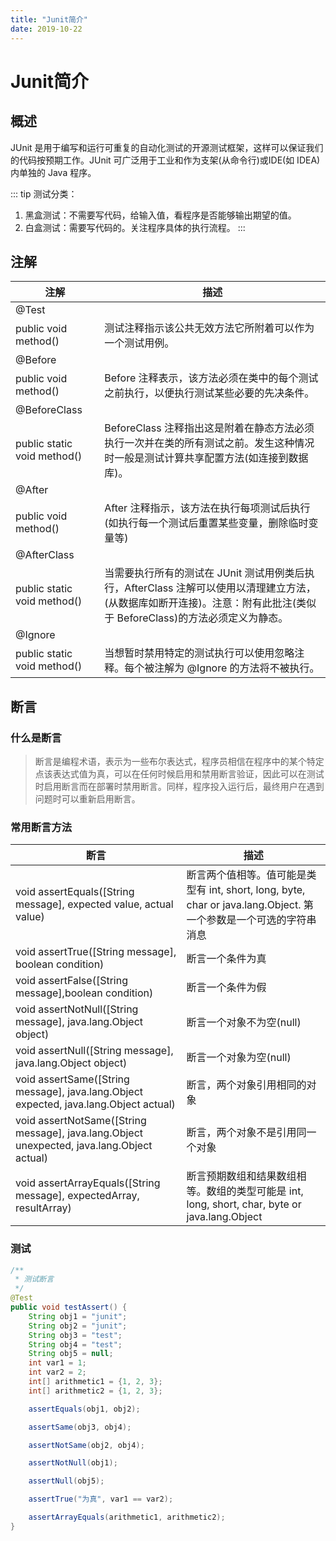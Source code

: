 ```yaml
---
title: "Junit简介"
date: 2019-10-22
---
```

# Junit简介
## 概述
JUnit 是用于编写和运行可重复的自动化测试的开源测试框架，这样可以保证我们的代码按预期工作。JUnit 可广泛用于工业和作为支架(从命令行)或IDE(如 IDEA)内单独的 Java 程序。

::: tip 测试分类：
1. 黑盒测试：不需要写代码，给输入值，看程序是否能够输出期望的值。
2. 白盒测试：需要写代码的。关注程序具体的执行流程。
:::

## 注解
| 注解                            | 描述                                                                                                       |
|-------------------------------|----------------------------------------------------------------------------------------------------------|
| @Test                         |
| public void method\(\)        | 测试注释指示该公共无效方法它所附着可以作为一个测试用例。                                                                             |
| @Before                       |
| public void method\(\)        | Before 注释表示，该方法必须在类中的每个测试之前执行，以便执行测试某些必要的先决条件。                                                           |
| @BeforeClass                  |
| public static void method\(\) | BeforeClass 注释指出这是附着在静态方法必须执行一次并在类的所有测试之前。发生这种情况时一般是测试计算共享配置方法\(如连接到数据库\)。                               |
| @After                        |
| public void method\(\)        | After 注释指示，该方法在执行每项测试后执行\(如执行每一个测试后重置某些变量，删除临时变量等\)                                                      |
| @AfterClass                   |
| public static void method\(\) | 当需要执行所有的测试在 JUnit 测试用例类后执行，AfterClass 注解可以使用以清理建立方法，\(从数据库如断开连接\)。注意：附有此批注\(类似于 BeforeClass\)的方法必须定义为静态。 |
| @Ignore                       |
| public static void method\(\) | 当想暂时禁用特定的测试执行可以使用忽略注释。每个被注解为 @Ignore 的方法将不被执行。                                                           |

## 断言
### 什么是断言
>断言是编程术语，表示为一些布尔表达式，程序员相信在程序中的某个特定点该表达式值为真，可以在任何时候启用和禁用断言验证，因此可以在测试时启用断言而在部署时禁用断言。同样，程序投入运行后，最终用户在遇到问题时可以重新启用断言。

### 常用断言方法
| 断言                                                                                                 | 描述                                                                                    |
|----------------------------------------------------------------------------------------------------|---------------------------------------------------------------------------------------|
| void assertEquals\(\[String message\], expected value, actual value\)                              | 断言两个值相等。值可能是类型有 int, short, long, byte, char or java\.lang\.Object\. 第一个参数是一个可选的字符串消息 |
| void assertTrue\(\[String message\], boolean condition\)                                           | 断言一个条件为真                                                                              |
| void assertFalse\(\[String message\],boolean condition\)                                           | 断言一个条件为假                                                                              |
| void assertNotNull\(\[String message\], java\.lang\.Object object\)                                | 断言一个对象不为空\(null\)                                                                     |
| void assertNull\(\[String message\], java\.lang\.Object object\)                                   | 断言一个对象为空\(null\)                                                                      |
| void assertSame\(\[String message\], java\.lang\.Object expected, java\.lang\.Object actual\)      | 断言，两个对象引用相同的对象                                                                        |
| void assertNotSame\(\[String message\], java\.lang\.Object unexpected, java\.lang\.Object actual\) | 断言，两个对象不是引用同一个对象                                                                      |
| void assertArrayEquals\(\[String message\], expectedArray, resultArray\)                           | 断言预期数组和结果数组相等。数组的类型可能是 int, long, short, char, byte or java\.lang\.Object             |

### 测试
```java
/**
 * 测试断言
 */
@Test
public void testAssert() {
    String obj1 = "junit";
    String obj2 = "junit";
    String obj3 = "test";
    String obj4 = "test";
    String obj5 = null;
    int var1 = 1;
    int var2 = 2;
    int[] arithmetic1 = {1, 2, 3};
    int[] arithmetic2 = {1, 2, 3};

    assertEquals(obj1, obj2);

    assertSame(obj3, obj4);

    assertNotSame(obj2, obj4);

    assertNotNull(obj1);

    assertNull(obj5);

    assertTrue("为真", var1 == var2);

    assertArrayEquals(arithmetic1, arithmetic2);
}
```